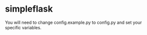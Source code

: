 # simpleflask

You will need to change config.example.py to config.py and set your specific variables.
